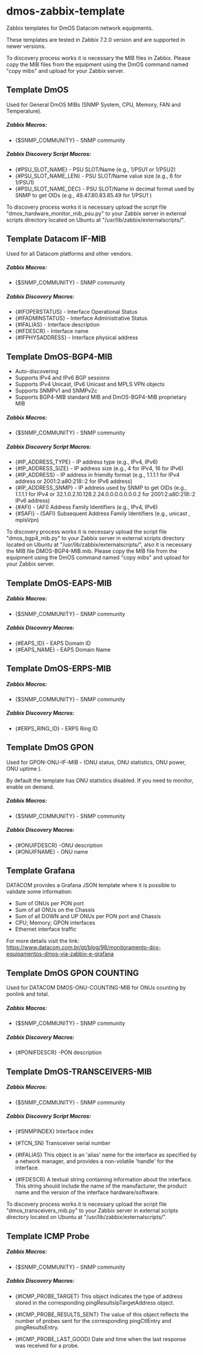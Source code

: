 # dmos-zabbix-template

Zabbix templates for DmOS Datacom network equipments.

These templates are tested in Zabbix 7.2.0 version and are supported in newer versions.

To discovery process works it is necessary the MIB files in Zabbix. Please copy the MIB files
from the equipment using the DmOS command named "copy mibs" and upload for your Zabbix server.

## Template DmOS

Used for General DmOS MIBs (SNMP System, CPU, Memory, FAN and Temperature).

##### Zabbix Macros:

- {$SNMP_COMMUNITY} - SNMP community

##### Zabbix Discovery Script Macros:

- {#PSU_SLOT_NAME} - PSU SLOT/Name (e.g., 1/PSU1 or 1/PSU2)
- {#PSU_SLOT_NAME_LEN} - PSU SLOT/Name value size (e.g., 6 for 1/PSU1)
- {#PSU_SLOT_NAME_DEC} - PSU SLOT/Name in decimal format used by SNMP to get OIDs
(e.g., 49.47.80.83.85.49 for 1/PSU1 )

To discovery process works it is necessary upload the script file
"dmos_hardware_monitor_mib_psu.py" to your Zabbix server in external scripts directory located
on Ubuntu at "/usr/lib/zabbix/externalscripts/".

## Template Datacom IF-MIB

Used for all Datacom platforms and other vendors.

##### Zabbix Macros:

- {$SNMP_COMMUNITY} - SNMP community

##### Zabbix Discovery Macros:

- {#IFOPERSTATUS} - Interface Operational Status
- {#IFADMINSTATUS} - Interface Administrative Status
- {#IFALIAS} - Interface description
- {#IFDESCR} - Interface name
- {#IFPHYSADDRESS} - Interface physical address

## Template DmOS-BGP4-MIB

- Auto-discovering
- Supports IPv4 and IPv6 BGP sessions
- Supports IPv4 Unicast, IPv6 Unicast and MPLS VPN objects
- Supports SNMPv1 and SNMPv2c
- Supports BGP4-MIB standard MIB and DmOS-BGP4-MIB proprietary MIB

##### Zabbix Macros:

- {$SNMP_COMMUNITY} - SNMP community

##### Zabbix Discovery Script Macros:

- {#IP_ADDRESS_TYPE} - IP address type (e.g., IPv4, IPv6)
- {#IP_ADDRESS_SIZE} - IP address size (e.g., 4 for IPv4, 16 for IPv6)
- {#IP_ADDRESS} - IP address in friendly format (e.g., 1.1.1.1 for IPv4 address or 2001:2:a80:218::2
  for IPv6 address)
- {#IP_ADDRESS_SNMP} - IP address used by SNMP to get OIDs
(e.g., 1.1.1.1 for IPv4 or 32.1.0.2.10.128.2.24.0.0.0.0.0.0.0.2 for 2001:2:a80:218::2 IPv6 address)
- {#AFI} - (AFI) Address Family Identifiers (e.g., IPv4, IPv6)
- {#SAFI} - (SAFI) Subsequent Address Family Identifiers (e.g., unicast , mplsVpn)

To discovery process works it is necessary upload the script file "dmos_bgp4_mib.py" to your Zabbix
server in external scripts directory located on Ubuntu at "/usr/lib/zabbix/externalscripts/", also
it is necessary the MIB file DMOS-BGP4-MIB.mib. Please copy the MIB file from the equipment using
the DmOS command named "copy mibs" and upload for your Zabbix server.

## Template DmOS-EAPS-MIB

##### Zabbix Macros:

- {$SNMP_COMMUNITY} - SNMP community

##### Zabbix Discovery Macros:

- {#EAPS_ID} - EAPS Domain ID
- {#EAPS_NAME} - EAPS Domain Name

## Template DmOS-ERPS-MIB

##### Zabbix Macros:

- {$SNMP_COMMUNITY} - SNMP community

##### Zabbix Discovery Macros:

- {#ERPS_RING_ID} - ERPS Ring ID

## Template DmOS GPON

Used for GPON-ONU-IF-MIB - (ONU status, ONU statistics, ONU power, ONU uptime ).

By default the template has ONU statistics disabled. If you need to monitor, enable on demand.

##### Zabbix Macros:

- {$SNMP_COMMUNITY} - SNMP community

##### Zabbix Discovery Macros:

- {#ONUIFDESCR} -ONU description
- {#ONUIFNAME} - ONU name

## Template Grafana

DATACOM provides a Grafana JSON template where it is possible to validate some information:
 - Sum of ONUs per PON port
 - Sum of all ONUs on the Chassis
 - Sum of all DOWN and UP ONUs per PON port and Chassis
 - CPU; Memory; GPON interfaces
 - Ethernet interface traffic

 For more details visit the link:
 https://www.datacom.com.br/pt/blog/98/monitoramento-dos-equipamentos-dmos-via-zabbix-e-grafana

## Template DmOS GPON COUNTING

Used for DATACOM DMOS-ONU-COUNTING-MIB for ONUs counting by ponlink and total.

##### Zabbix Macros:

- {$SNMP_COMMUNITY} - SNMP community

##### Zabbix Discovery Macros:

- {#PONIFDESCR} -PON description

## Template DmOS-TRANSCEIVERS-MIB

##### Zabbix Macros:

- {$SNMP_COMMUNITY} - SNMP community

##### Zabbix Discovery Script Macros:

- {#SNMPINDEX} Interface index

- {#TCN_SN} Transceiver serial number

- {#IFALIAS} This object is an 'alias' name for the interface as specified by a network manager,
and provides a non-volatile 'handle' for the interface.

- {#IFDESCR} A textual string containing information about the interface. This string should
include the name of the manufacturer, the product name and the version of the interface
hardware/software.

To discovery process works it is necessary upload the script file "dmos_transceivers_mib.py" to
your Zabbix server in external scripts directory located on Ubuntu
at "/usr/lib/zabbix/externalscripts/".

## Template ICMP Probe

##### Zabbix Macros:

- {$SNMP_COMMUNITY} - SNMP community

##### Zabbix Discovery Macros:

- {#ICMP_PROBE_TARGET} This object indicates the type of address stored in the corresponding
pingResultsIpTargetAddress object.

- {#ICMP_PROBE_RESULTS_SENT} The value of this object reflects the number of probes sent for the
corresponding pingCtlEntry and pingResultsEntry.

- {#ICMP_PROBE_LAST_GOOD} Date and time when the last response was received for a probe.
